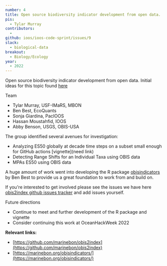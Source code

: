 ```yaml
---
number: 4
title: Open source biodiversity indicator development from open data.
pis:
  - Tylar Murray
contributors:
  - 
github: ioos/ioos-code-sprint/issues/9
slack:
  - biological-data
breakout:
  - Biology/Ecology
year: 
  - 2022
---
```


Open source biodiversity indicator development from open data.
Initial ideas for this topic found [here]( https://github.com/marinebon/obis2index/blob/master/2022-ioos-code-sprint/topic_plan.md)

Team
* Tylar Murray, USF-IMaRS, MBON
* Ben Best, EcoQuants
* Sonja Giardina, PacIOOS
* Hassan Moustahfid, IOOS
* Abby Benson, USGS, OBIS-USA

The group identified several avenues for investigation:
* Analyzing ES50 globally at decade time steps on a subset small enough for GitHub actions [vignette](need link)
* Detecting Range Shifts for an Individual Taxa using OBIS data
* MPAs ES50 using OBIS data

A huge amount of work went into developing the R package [obisindicators](https://marinebon.org/obisindicators/) by Ben Best to provide us a great foundation to work from and build on.

If you're interested to get involved please see the issues we have here [obis2index github issues tracker](https://github.com/marinebon/obis2index/issues) and add issues yourself.

Future directions
* Continue to meet and further development of the R package and vignette
* Consider continuing this work at OceanHackWeek 2022

**Relevant links:**

* [https://github.com/marinebon/obis2index](https://github.com/marinebon/obis2index)
* [https://marinebon.org/obisindicators/](https://marinebon.org/obisindicators/)

